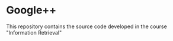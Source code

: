 Google++
=======

This repository contains the source code developed in the course "Information Retrieval"

